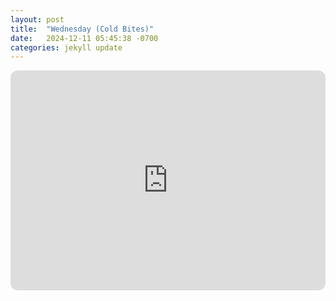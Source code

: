 ```yaml
---
layout: post
title:  "Wednesday (Cold Bites)"
date:   2024-12-11 05:45:38 -0700
categories: jekyll update
---
```

<iframe style="border-radius:12px" src="https://open.spotify.com/embed/playlist/4DT1czRzcuNK9VgXz95ABO?utm_source=generator" width="100%" height="352" frameBorder="0" allowfullscreen="" allow="autoplay; clipboard-write; encrypted-media; fullscreen; picture-in-picture" loading="lazy"></iframe>

